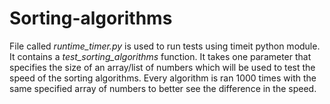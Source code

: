 # Sorting-algorithms

File called *runtime_timer.py* is used to run tests using timeit python module. It contains a *test_sorting_algorithms* function.
It takes one parameter that specifies the size of an array/list of numbers which will be used to test the speed of the sorting algorithms.
Every algorithm is ran 1000 times with the same specified array of numbers to better see the difference in the speed.
